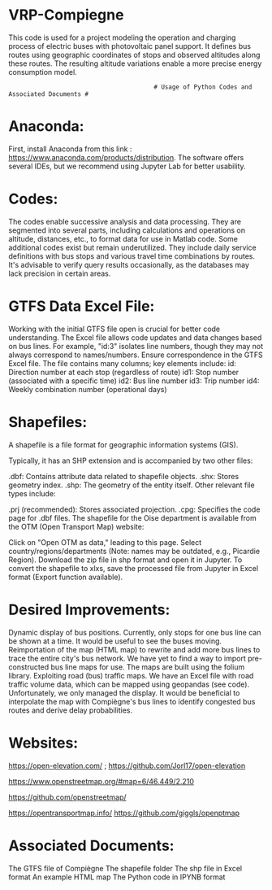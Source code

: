 # VRP-Compiegne
 This code is used for a project modeling the operation and charging process of electric buses with photovoltaic panel support. It defines bus routes using geographic coordinates of stops and observed altitudes along these routes. The resulting altitude variations enable a more precise energy consumption model.


                                            # Usage of Python Codes and Associated Documents #
                                                                  
# Anaconda:

First, install Anaconda from this link : https://www.anaconda.com/products/distribution.
The software offers several IDEs, but we recommend using Jupyter Lab for better usability.

# Codes:

The codes enable successive analysis and data processing.
They are segmented into several parts, including calculations and operations on altitude, distances, etc., to format data for use in Matlab code. Some additional codes exist but remain underutilized. They include daily service definitions with bus stops and various travel time combinations by routes.
It's advisable to verify query results occasionally, as the databases may lack precision in certain areas.


# GTFS Data Excel File:


Working with the initial GTFS file open is crucial for better code understanding.
The Excel file allows code updates and data changes based on bus lines. For example, "id:3" isolates line numbers, though they may not always correspond to names/numbers. Ensure correspondence in the GTFS Excel file.
The file contains many columns; key elements include:
id: Direction number at each stop (regardless of route)
id1: Stop number (associated with a specific time)
id2: Bus line number
id3: Trip number
id4: Weekly combination number (operational days)

# Shapefiles:

A shapefile is a file format for geographic information systems (GIS).

Typically, it has an SHP extension and is accompanied by two other files:

.dbf: Contains attribute data related to shapefile objects.
.shx: Stores geometry index.
.shp: The geometry of the entity itself.
Other relevant file types include:

.prj (recommended): Stores associated projection.
.cpg: Specifies the code page for .dbf files.
The shapefile for the Oise department is available from the OTM (Open Transport Map) website:

Click on "Open OTM as data," leading to this page.
Select country/regions/departments (Note: names may be outdated, e.g., Picardie Region).
Download the zip file in shp format and open it in Jupyter.
To convert the shapefile to xlxs, save the processed file from Jupyter in Excel format (Export function available).

# Desired Improvements:

Dynamic display of bus positions. Currently, only stops for one bus line can be shown at a time. It would be useful to see the buses moving.
Reimportation of the map (HTML map) to rewrite and add more bus lines to trace the entire city's bus network. We have yet to find a way to import pre-constructed bus line maps for use. The maps are built using the folium library.
Exploiting road (bus) traffic maps. We have an Excel file with road traffic volume data, which can be mapped using geopandas (see code). Unfortunately, we only managed the display. It would be beneficial to interpolate the map with Compiègne's bus lines to identify congested bus routes and derive delay probabilities.


# Websites:

https://open-elevation.com/ ;
https://github.com/Jorl17/open-elevation

https://www.openstreetmap.org/#map=6/46.449/2.210

https://github.com/openstreetmap/

https://opentransportmap.info/
https://github.com/giggls/openptmap


# Associated Documents:

The GTFS file of Compiègne
The shapefile folder
The shp file in Excel format
An example HTML map
The Python code in IPYNB format

